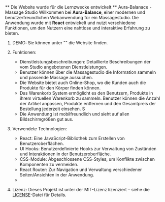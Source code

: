 ** Die Website wurde für die Lernzwecke entwickelt **
Aura-Balanace - Massage Studio
Willkommen bei **Aura-Balance**, einer modernen und benutzerfreundlichen Webanwendung für ein Massagestudio. 
Die Anwendung wurde mit **React** entwickelt und nutzt verschiedene Funktionen, um den Nutzern eine nahtlose und interaktive Erfahrung zu bieten. 

1. DEMO:
   Sie können unter "" die Website finden.
  
2. Funktionen:
   - Dienstleistungsbeschreibungen: Detaillierte Beschreibungen der vom Studio angebotenen Dienstleistungen.
   - Benutzer können über die Massagestudio die Information sammeln und passende Massage aussuchen.
   - Die Website bietet auch Online-Shop, wo die Kunden auch die Produkte für den Körper finden können.
   - Das Warenkorb System ermöglicht es den Benutzern, Produkte in ihrem virtuellen Warenkorb zu sammeln.
     Benutzer können die Anzahl der Artikel anpassen, Produkte entfernen und den Gesamtpreis der Bestellung jederzeit einsehen. S
   - Die Anwendung ist mobilfreundlich und sieht auf allen Bildschirmgrößen gut aus.
     
3. Verwendete Technologien:
   - React: Eine JavaScript-Bibliothek zum Erstellen von Benutzeroberflächen.
   - UI Hooks: Benutzerdefinierte Hooks zur Verwaltung von Zuständen und Interaktionen in der Benutzeroberfläche.
   - CSS-Module: Abgeschlossene CSS-Styles, um Konflikte zwischen Komponenten zu vermeiden.
   - React Router: Zur Navigation und Verwaltung verschiedener Seiten/Ansichten in der Anwendung.
   - 
4.  Lizenz:  Dieses Projekt ist unter der MIT-Lizenz lizenziert – siehe die [LICENSE](LICENSE)-Datei für Details.
